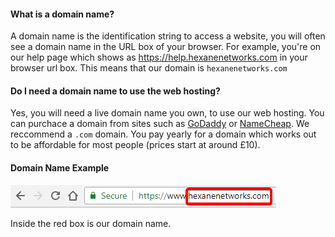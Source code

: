 #### What is a domain name?

A domain name is the identification string to access a website, you will often see a domain name in the URL box of your browser. For example, you're on our help page which shows as https://help.hexanenetworks.com in your browser url box. This means that our domain is `hexanenetworks.com`

#### Do I need a domain name to use the web hosting?
Yes, you will need a live domain name you own, to use our web hosting. You can purchace a domain from sites such as [GoDaddy](https://uk.godaddy.com) or [NameCheap](https://www.namecheap.com). We reccommend a `.com` domain. You pay yearly for a domain which works out to be affordable for most people (prices start at around £10).

#### Domain Name Example
![Domain Name Example](https://github.com/HexaneNetworks/help-assets/blob/master/assets/png/domain-names.png?raw=true)

Inside the red box is our domain name. 
